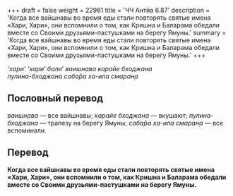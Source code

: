 +++
draft = false
weight = 22981
title = 'ЧЧ Антйа 6.87'
description = 'Когда все вайшнавы во время еды стали повторять святые имена «Хари, Хари», они вспомнили о том, как Кришна и Баларама обедали вместе со Своими друзьями-пастушками на берегу Ямуны.'
summary = 'Когда все вайшнавы во время еды стали повторять святые имена «Хари, Хари», они вспомнили о том, как Кришна и Баларама обедали вместе со Своими друзьями-пастушками на берегу Ямуны.'
+++

_‘хари’ ‘хари’ бали_’ _ваишн̣ава карайе бходжана  
пулина-бходжана саба̄ра ха-ила смаран̣а_

## Пословный перевод

_ваишн̣ава_ — все вайшнавы; _карайе_ _бходжана_ — вкушают; _пулина_\-_бходжана_ — трапезу на берегу Ямуны; _саба̄ра_ _ха_\-_ила_ _смаран̣а_ — все вспоминали.

## Перевод

**Когда все вайшнавы во время еды стали повторять святые имена «Хари, Хари», они вспомнили о том, как Кришна и Баларама обедали вместе со Своими друзьями-пастушками на берегу Ямуны.**
